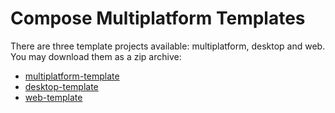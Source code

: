 # Compose Multiplatform Templates

There are three template projects available: multiplatform, desktop and web.
You may download them as a zip archive:

- [multiplatform-template](archives/multiplatform-template.zip)
- [desktop-template](archives/desktop-template.zip)
- [web-template](archives/web-template.zip)
